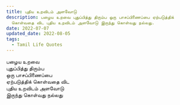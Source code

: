 ```yaml
---
title: புதிய உறவிடம் அளவோடு
description: பழைய உறவை புதுப்பித்து திரும்ப ஒரு பாசப்பிணைப்பை ஏற்படுத்திக்
  கொள்வதை விட புதிய உறவிடம் அளவோடு இருந்து கொள்வது நல்லது.
date: 2022-07-07
updated_date: 2022-08-05
tags:
  - Tamil Life Quotes
---
```


பழைய உறவை  
புதுப்பித்து திரும்ப  
ஒரு பாசப்பிணைப்பை  
ஏற்படுத்திக் கொள்வதை விட  
புதிய உறவிடம் அளவோடு  
இருந்து கொள்வது நல்லது
